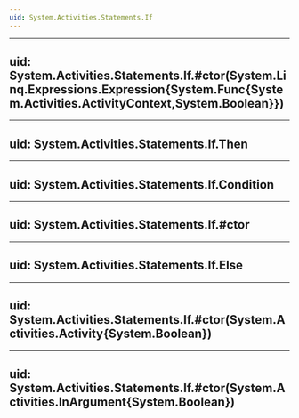```yaml
---
uid: System.Activities.Statements.If
---
```


---
uid: System.Activities.Statements.If.#ctor(System.Linq.Expressions.Expression{System.Func{System.Activities.ActivityContext,System.Boolean}})
---

---
uid: System.Activities.Statements.If.Then
---

---
uid: System.Activities.Statements.If.Condition
---

---
uid: System.Activities.Statements.If.#ctor
---

---
uid: System.Activities.Statements.If.Else
---

---
uid: System.Activities.Statements.If.#ctor(System.Activities.Activity{System.Boolean})
---

---
uid: System.Activities.Statements.If.#ctor(System.Activities.InArgument{System.Boolean})
---
